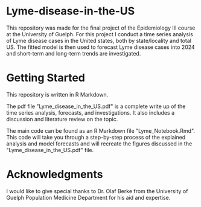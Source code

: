 # Lyme-disease-in-the-US

This repository was made for the final project of the Epidemiology III course at the University of Guelph. For this project I conduct a time series analysis of Lyme disease cases in the United states, both by state/locality and total US. The fitted model is then used to forecast Lyme disease cases into 2024 and short-term and long-term trends are investigated.
# Getting Started

This repository is written in R Markdown. 

The pdf file "Lyme_disease_in_the_US.pdf" is a complete write up of the time series analysis, forecasts, and investigations. It also includes a discussion and literature review on the topic. 

The main code can be found as an R Markdown file "Lyme_Notebook.Rmd". This code will take you through a step-by-step process of the explained analysis and model forecasts and will recreate the figures discussed in the "Lyme_disease_in_the_US.pdf" file.


# Acknowledgments 

I would like to give special thanks to Dr. Olaf Berke from the University of Guelph Population Medicine Department for his aid and expertise.
